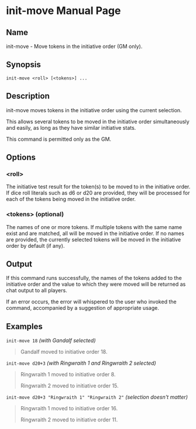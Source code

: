 
# init-move Manual Page

## Name

init-move - Move tokens in the initiative order (GM only).

## Synopsis

```
init-move <roll> [<tokens>] ...
```

## Description

init-move moves tokens in the initiative order using the current selection.

This allows several tokens to be moved in the initiative order simultaneously and easily, as long as they have similar initiative stats.

This command is permitted only as the GM.

## Options

### \<roll\>
The initiative test result for the token(s) to be moved to in the initiative order. If dice roll literals such as d6 or d20 are provided, they will be processed for each of the tokens being moved in the initiative order.

### \<tokens\> (optional)
The names of one or more tokens. If multiple tokens with the same name exist and are matched, all will be moved in the initiative order. If no names are provided, the currently selected tokens will be moved in the initiative order by default (if any).

## Output

If this command runs successfully, the names of the tokens added to the initiative order and the value to which they were moved will be returned as chat output to all players.

If an error occurs, the error will whispered to the user who invoked the command, accompanied by a suggestion of appropriate usage.

## Examples

```init-move 18``` *(with Gandalf selected)*

> Gandalf moved to initiative order 18.

```init-move d20+3``` *(with Ringwraith 1 and Ringwraith 2 selected)*

> Ringwraith 1 moved to initiative order 8.
>
> Ringwraith 2 moved to initiative order 15.

```init-move d20+3 "Ringwraith 1" "Ringwraith 2"``` *(selection doesn't matter)*

> Ringwraith 1 moved to initiative order 16.
>
> Ringwraith 2 moved to initiative order 11.
